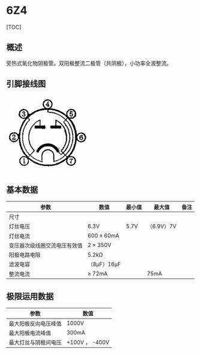# 6Z4

[TOC]

## 概述

旁热式氧化物阴极管。双阳极整流二极管（共阴极），小功率全波整流。

## 引脚接线图

 ![](../../../../Images/6Z4_1.png)

## 基本数据

| 参数           | 数值          | 最小值       | 最大值       | 备注      |
|----------------|---------------|---------------|---------------|---------------|
| 尺寸		 |     |     |     |     |
| 灯丝电压   | 6.3V          | 5.7V   | （6.9V）7V |           |
| 灯丝电流   | 600 ± 60mA |           |           |           |
| 变压器次级线圈交流电压有效值 | 2 × 350V   |           |       |           |
| 阳极电路电阻 | 5.2kΩ |     |     |      |
| 滤波电容 | （8μF）16μF |          |          |          |
| 整流电流 | ≥ 72mA    |        | 75mA |         |

## 极限运用数据

| 参数                 | 数值           |
| -------------------- | -------------- |
| 最大阳极反向电压峰值 | 1000V          |
| 最大阳极电流峰值     | 300mA          |
| 最大灯丝与阴极间电压 | +100V ， -400V |
